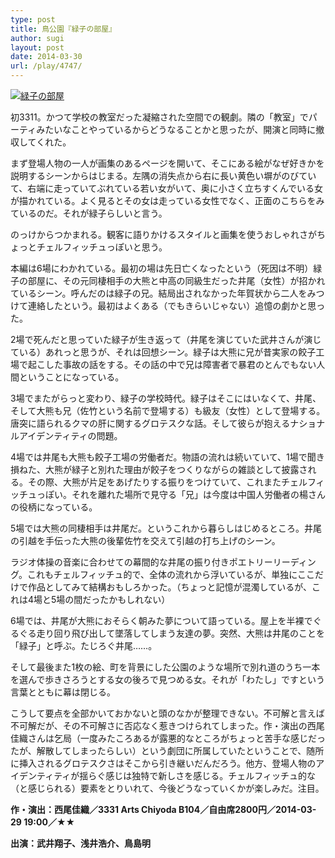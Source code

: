 ```yaml
---
type: post
title: 鳥公園『緑子の部屋』
author: sugi
layout: post
date: 2014-03-30
url: /play/4747/
---
```

<a href="http://i1.wp.com/asharpminor.com/wp-content/uploads/2014/03/70d4e3f4493c1dafb4f10a677a7d25c0.jpg" onclick="_gaq.push(['_trackEvent', 'outbound-article', 'http://asharpminor.com/wp-content/uploads/2014/03/70d4e3f4493c1dafb4f10a677a7d25c0.jpg', '']);" ><img src="http://i1.wp.com/asharpminor.com/wp-content/uploads/2014/03/70d4e3f4493c1dafb4f10a677a7d25c0.jpg?resize=212%2C300" alt="緑子の部屋" class="alignleft size-medium wp-image-4748" data-recalc-dims="1" /></a>

初3311。かつて学校の教室だった凝縮された空間での観劇。隣の「教室」でパーティみたいなことやっているからどうなることかと思ったが、開演と同時に撤収してくれた。

まず登場人物の一人が画集のあるページを開いて、そこにある絵がなぜ好きかを説明するシーンからはじまる。左隅の消失点から右に長い黄色い塀がのびていて、右端に走っていてぶれている若い女がいて、奥に小さく立ちすくんでいる女が描かれている。よく見るとその女は走っている女性でなく、正面のこちらをみているのだ。それが緑子らしいと言う。

のっけからつかまれる。観客に語りかけるスタイルと画集を使うおしゃれさがちょっとチェルフィッチュっぽいと思う。

本編は6場にわかれている。最初の場は先日亡くなったという（死因は不明）緑子の部屋に、その元同棲相手の大熊と中高の同級生だった井尾（女性）が招かれているシーン。呼んだのは緑子の兄。結局出されなかった年賀状から二人をみつけて連絡したという。最初はよくある（でもきらいじゃない）追憶の劇かと思った。

2場で死んだと思っていた緑子が生き返って（井尾を演じていた武井さんが演じている）あれっと思うが、それは回想シーン。緑子は大熊に兄が昔実家の餃子工場で起こした事故の話をする。その話の中で兄は障害者で暴君のとんでもない人間ということになっている。

3場でまたがらっと変わり、緑子の学校時代。緑子はそこにはいなくて、井尾、そして大熊も兄（佐竹という名前で登場する）も級友（女性）として登場する。唐突に語られるクマの肝に関するグロテスクな話。そして彼らが抱えるナショナルアイデンティティの問題。

4場では井尾も大熊も餃子工場の労働者だ。物語の流れは続いていて、1場で聞き損ねた、大熊が緑子と別れた理由が餃子をつくりながらの雑談として披露される。その際、大熊が片足をあげたりする振りをつけていて、これまたチェルフィッチュっぽい。それを離れた場所で見守る「兄」は今度は中国人労働者の楊さんの役柄になっている。

5場では大熊の同棲相手は井尾だ。というこれから暮らしはじめるところ。井尾の引越を手伝った大熊の後輩佐竹を交えて引越の打ち上げのシーン。

ラジオ体操の音楽に合わせての幕間的な井尾の振り付きポエトリーリーディング。これもチェルフィッチュ的で、全体の流れから浮いているが、単独にここだけで作品としてみて結構おもしろかった。（ちょっと記憶が混濁しているが、これは4場と5場の間だったかもしれない）

6場では、井尾が大熊におそらく朝みた夢について語っている。屋上を半裸でぐるぐる走り回り飛び出して墜落してしまう友達の夢。突然、大熊は井尾のことを「緑子」と呼ぶ。たじろぐ井尾……。

そして最後また1枚の絵、町を背景にした公園のような場所で別れ道のうち一本を選んで歩きさろうとする女の後ろで見つめる女。それが「わたし」ですという言葉とともに幕は閉じる。

こうして要点を全部かいておかないと頭のなかが整理できない。不可解と言えば不可解だが、その不可解さに否応なく惹きつけられてしまった。作・演出の西尾佳織さんは乞局（一度みたころあるが露悪的なところがちょっと苦手な感じだったが、解散してしまったらしい）という劇団に所属していたということで、随所に挿入されるグロテスクさはそこから引き継いだんだろう。他方、登場人物のアイデンティティが揺らぐ感じは独特で新しさを感じる。チェルフィッチュ的な（と感じられる）要素をとりいれて、今後どうなっていくかが楽しみだ。注目。

**作・演出：西尾佳織／3331 Arts Chiyoda B104／自由席2800円／2014-03-29 19:00／★★**

**出演：武井翔子、浅井浩介、鳥島明**
